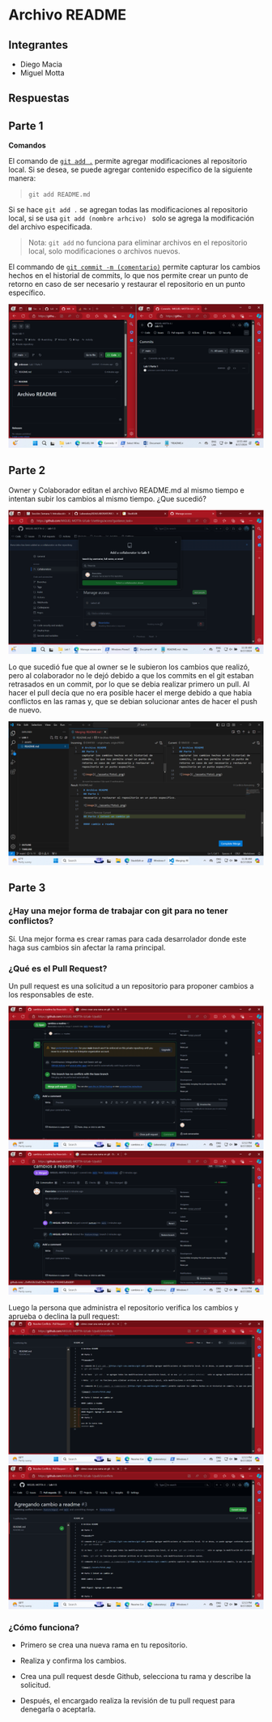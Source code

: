 # Archivo README
## Integrantes
* Diego Macia
* Miguel Motta


## Respuestas
## Parte 1

**Comandos**

El comando de [`git add .`](https://git-scm.com/docs/git-add) permite agregar modificaciones al repositorio local. Si se desea, se puede agregar contenido especifico de la siguiente manera:
> `git add README.md`

Si se hace  `git add .` se agregan todas las modificaciones al repositorio local, si se usa `git add (nombre arhcivo) ` solo se agrega la modificación del archivo especificada.

> Nota: `git add` no funciona para eliminar archivos en el repositorio local, solo modificaciones o archivos nuevos.

El commando de [`git commit -m (comentario)`](https://git-scm.com/docs/git-commit) permite capturar los cambios hechos en el historial de commits, lo que nos permite crear un punto de retorno en caso de ser necesario y restaurar el repositorio en un punto específico.

![image](./assets/foto1.png)

## Parte 2

Owner y Colaborador editan el archivo README.md al mismo tiempo e intentan subir los cambios al mismo tiempo.
¿Que sucedió?

![image](./assets/error1.png)


Lo que sucedió fue que al owner se le subieron los cambios que realizó, pero al colaborador no le dejó debido a que los commits en el git 
estaban retrasados en un commit, por lo que se debia realizar primero un pull. Al hacer el pull decía que no era posible hacer el merge
debido a que habia conflictos en las ramas y, que se debian solucionar antes de hacer el push de nuevo.

![image](./assets/solucion1.png)

## Parte 3

### ¿Hay una mejor forma de trabajar con git para no tener conflictos?
Sí. Una mejor forma es crear ramas para cada desarrolador donde este haga sus cambios sin afectar la rama principal.

### ¿Qué es  el Pull Request?
Un pull request es una solicitud a un repositorio para proponer cambios a los responsables de este.

![image](./assets/pull1.png)
![image](./assets/pull2.png)

Luego la persona que administra el repositorio verifica los cambios y aprueba o declina la pull request:
![image](./assets/solucion2.png)
![image](./assets/final.png)


### ¿Cómo funciona?

* Primero se crea una nueva rama en tu repositorio.

* Realiza y confirma los cambios.

* Crea una pull request desde Github, selecciona tu rama y describe la solicitud.

* Después, el encargado realiza la revisión de tu pull request para denegarla o aceptarla.


